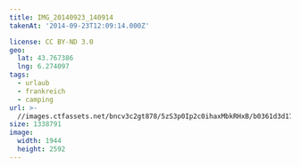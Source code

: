 ```yaml
---
title: IMG_20140923_140914
takenAt: '2014-09-23T12:09:14.000Z'

license: CC BY-ND 3.0
geo:
  lat: 43.767386
  lng: 6.274097
tags:
  - urlaub
  - frankreich
  - camping
url: >-
  //images.ctfassets.net/bncv3c2gt878/5zS3p0Ip2c0ihaxMbkRHxB/b0361d3d179301704d80641ee86d316f/img_20140923_140914_28234299121_o
size: 1338791
image:
  width: 1944
  height: 2592
---
```

